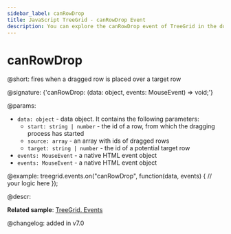 ```yaml
---
sidebar_label: canRowDrop
title: JavaScript TreeGrid - canRowDrop Event 
description: You can explore the canRowDrop event of TreeGrid in the documentation of the DHTMLX JavaScript UI library. Browse developer guides and API reference, try out code examples and live demos, and download a free 30-day evaluation version of DHTMLX Suite.
---
```


# canRowDrop

@short: fires when a dragged row is placed over a target row

@signature: {'canRowDrop: (data: object, events: MouseEvent) => void;'}

@params:
- `data: object` - data object. It contains the following parameters:
    - `start: string | number` - the id of a row, from which the dragging process has started
    - `source: array` - an array with ids of dragged rows
    - `target: string | number` - the id of a potential target row
- `events: MouseEvent` - a native HTML event object
- `events: MouseEvent` - a native HTML event object

@example:
treegrid.events.on("canRowDrop", function(data, events) {
  // your logic here
});

@descr:

**Related sample**: [TreeGrid. Events](https://snippet.dhtmlx.com/sgwnxshe)

@changelog: added in v7.0

[comment]: # (@relatedapi: treegrid/api/treegrid_dragmode_config.md treegrid/api/treegrid_afterrowdrag_event.md treegrid/api/treegrid_afterrowdrop_event.md treegrid/api/treegrid_beforerowdrag_event.md treegrid/api/treegrid_beforerowdrop_event.md treegrid/api/treegrid_cancelrowdrop_event.md treegrid/api/treegrid_dragrowin_event.md treegrid/api/treegrid_dragrowout_event.md treegrid/api/treegrid_dragrowstart_event.md)

[comment]: # (@related: treegrid/configuration.md#drag-n-drop-between-grids)
